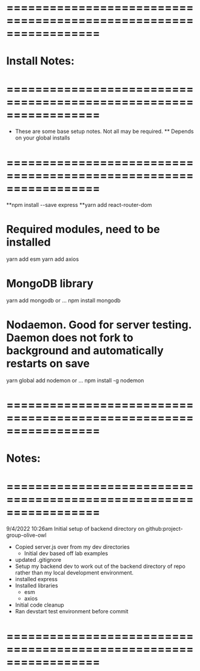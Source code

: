 # =================================================================
# Install Notes:
# =================================================================
- These are some base setup notes. Not all may be required. ** Depends on your global installs
# =================================================================
**npm install --save express
**yarn add react-router-dom

# Required modules, need to be installed
yarn add esm
yarn add axios

# MongoDB library
yarn add mongodb
or ...
npm install mongodb

# Nodaemon. Good for server testing. Daemon does not fork to background and automatically restarts on save
yarn global add nodemon 
or ...
npm install -g nodemon



# =================================================================
#  Notes:
# =================================================================

9/4/2022 10:26am
Initial setup of backend directory on github:project-group-olive-owl

- Copied server.js over from my dev directories
	- Initial dev based off lab examples
- updated .gitignore
- Setup my backend dev to work out of the backend directory of repo rather than my local development environment.
- installed express
- Installed libraries
	- esm
	- axios
- Initial code cleanup
- Ran devstart test environment before commit

# =================================================================

